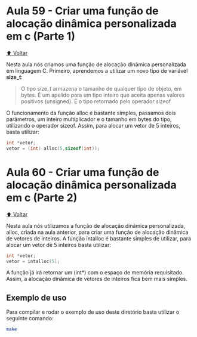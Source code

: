 # Aula 59 - Criar uma função de alocação dinâmica personalizada em c (Parte 1)

[:arrow_up: Voltar](https://github.com/Geofisicando/C-orientado-a-testes#%C3%ADndice)

Nesta aula nós criamos uma função de alocação dinâmica personalizada em linguagem C. Primeiro, aprendemos a utilizar um novo tipo de variável
**size_t**:

> O tipo size_t armazena o tamanho de qualquer tipo de objeto, em bytes. É um apelido para um tipo inteiro que aceita apenas valores positivos (unsigned). É o tipo retornado pelo operador sizeof

O funcionamento da função alloc é bastante simples, passamos dois parâmetros, um inteiro multiplicador e o tamanho em bytes do tipo, utilizando o operador
sizeof. Assim, para alocar um vetor de 5 inteiros, basta utilizar:

```c
int *vetor;
vetor = (int) alloc(5,sizeof(int));
```

# Aula 60 - Criar uma função de alocação dinâmica personalizada em c (Parte 2)

[:arrow_up: Voltar](https://github.com/Geofisicando/C-orientado-a-testes#%C3%ADndice)

Nesta aula nós utilizamos a função de alocação dinâmica personalizada, alloc, criada na aula anterior, para criar uma função de alocação dinâmica de
vetores de inteiros. A função intalloc é bastante simples de utilizar, para alocar um vetor de 5 inteiros basta utilizar:

```c
int *vetor;
vetor = intalloc(5);
```

A função já irá retornar um (int*) com o espaço de memória requisitado. Assim, a alocação dinâmica de vetores de inteiros fica bem mais simples.

## Exemplo de uso

Para compilar e rodar o exemplo de uso deste diretório basta utilizar o seguinte comando:

```sh
make
```
